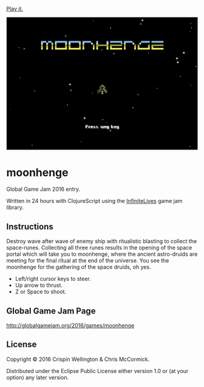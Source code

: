 [Play it.](https://retrogradeorbit.github.io/moonhenge/)

![Title screen](./screenshot.png)

# moonhenge

Global Game Jam 2016 entry.

Written in 24 hours with ClojureScript using the [InfiniteLives](https://github.com/infinitelives/infinitelives.pixi) game jam library.

## Instructions

Destroy wave after wave of enemy ship with ritualistic blasting to
collect the space-runes. Collecting all three runes results in the
opening of the space portal which will take you to moonhenge, where
the ancient astro-druids are meeting for the final ritual at the end
of the universe. You see the moonhenge for the gathering of the space
druids, oh yes.

 - Left/right cursor keys to steer.
 - Up arrow to thrust.
 - Z or Space to shoot.

## Global Game Jam Page

http://globalgamejam.org/2016/games/moonhenge

## License

Copyright © 2016 Crispin Wellington & Chris McCormick.

Distributed under the Eclipse Public License either version 1.0 or (at your option) any later version.
